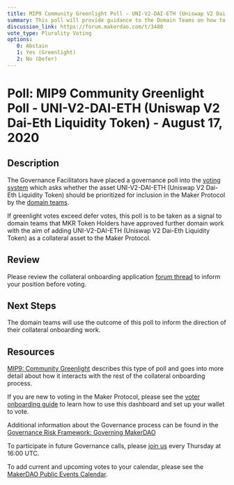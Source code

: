 ```yaml
---
title: MIP9 Community Greenlight Poll - UNI-V2-DAI-ETH (Uniswap V2 Dai-Eth Liquidity Token) - August 17, 2020
summary: This poll will provide guidance to the Domain Teams on how to prioritise onboarding additional collateral assets. 
discussion_link: https://forum.makerdao.com/t/3480
vote_type: Plurality Voting
options:
   0: Abstain
   1: Yes (Greenlight)
   2: No (Defer)
---
```

# Poll: MIP9 Community Greenlight Poll - UNI-V2-DAI-ETH (Uniswap V2 Dai-Eth Liquidity Token) - August 17, 2020

## Description

The Governance Facilitators have placed a governance poll into the [voting system](https://vote.makerdao.com/polling) which asks whether the asset UNI-V2-DAI-ETH (Uniswap V2 Dai-Eth Liquidity Token) should be prioritized for inclusion in the Maker Protocol by the [domain teams](https://github.com/makerdao/mips/blob/master/MIP7/mip7.md#mip7c2-the-current-domain-roles-list). 

If greenlight votes exceed defer votes, this poll is to be taken as a signal to domain teams that MKR Token Holders have approved further domain work with the aim of adding UNI-V2-DAI-ETH (Uniswap V2 Dai-Eth Liquidity Token) as a collateral asset to the Maker Protocol.

## Review

Please review the collateral onboarding application [forum thread](https://forum.makerdao.com/t/3480) to inform your position before voting.

## Next Steps

The domain teams will use the outcome of this poll to inform the direction of their collateral onboarding work. 

## Resources

[MIP9: Community Greenlight](https://github.com/makerdao/mips/blob/Accepted/MIP9/mip9.md) describes this type of poll and goes into more detail about how it interacts with the rest of the collateral onboarding process.

If you are new to voting in the Maker Protocol, please see the [voter onboarding guide](https://community-development.makerdao.com/onboarding/voter-onboarding) to learn how to use this dashboard and set up your wallet to vote.

Additional information about the Governance process can be found in the [Governance Risk Framework: Governing MakerDAO](https://community-development.makerdao.com/governance/governance-risk-framework)

To participate in future Governance calls, please [join us](https://community-development.makerdao.com/governance/governance-and-risk-meetings) every Thursday at 16:00 UTC.

To add current and upcoming votes to your calendar, please see the [MakerDAO Public Events Calendar](https://calendar.google.com/calendar/embed?src=makerdao.com_3efhm2ghipksegl009ktniomdk%40group.calendar.google.com&ctz=America%2FLos_Angeles).